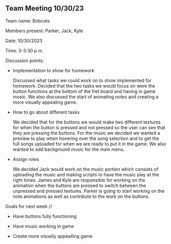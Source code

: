 ## Team Meeting 10/30/23

Team name: Bobcats

Members present: Parker, Jack, Kyle

Date: 10/30/2023

Time: 3-3:30 p.m.

Discussion points: 

* Implementation to show for homework

    Discussed what tasks we could work on to show implemented for homework. Decided that the two tasks we would focus on were the button functions at the bottom of the fret board and having in game music. We also discussed the start of animating notes and creating a more visually appealing game.

* How to go about different tasks

    We decided that for the buttons we would make two different textures for when the button is pressed and not pressed so the user can see that they are pressing the buttons. For the music we decided we wanted a preview to play when hovering over the song selection and to get the full songs uploaded for when we are ready to put it in the game. We also wanted to add background music for the main menu.

* Assign roles

    We decided Jack would work on the music portion which consists of uploading the music and making scripts to have the music play at the right times. James and Kyle are responsible for working on the animation when the buttons are pressed to switch between the unpressed and pressed textures. Parker is going to start working on the note animations as well as contribute to the work on the buttons. 

Goals for next week //

* Have buttons fully functioning

* Have music working in game

* Create more visually appealling game 